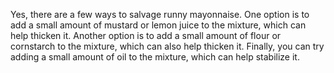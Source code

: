 Yes, there are a few ways to salvage runny mayonnaise. One option is to add a small amount of mustard or lemon juice to the mixture, which can help thicken it. Another option is to add a small amount of flour or cornstarch to the mixture, which can also help thicken it. Finally, you can try adding a small amount of oil to the mixture, which can help stabilize it.